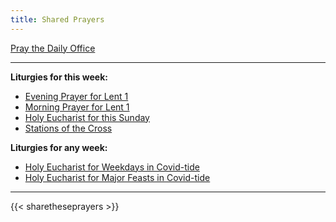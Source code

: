 ```yaml
---
title: Shared Prayers
---
```


[Pray the Daily Office](daily/)

-------------

**Liturgies for this week:**

- [Evening Prayer for Lent 1](archive/2021/ep-covid-lent1)
- [Morning Prayer for Lent 1](archive/2021/mp-covid-lent1)
- [Holy Eucharist for this Sunday](archive/he-current)
- [Stations of the Cross](seasons/lent/stationscross)

**Liturgies for any week:**
- [Holy Eucharist for Weekdays in Covid-tide](archive/he-covid-weekday)
- [Holy Eucharist for Major Feasts in Covid-tide](archive/he-covid-feasts)

------------

{{< sharetheseprayers >}}
